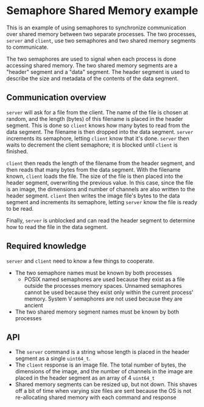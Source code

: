 # Semaphore Shared Memory example

This is an example of using semaphores to synchronize communication over
shared memory between two separate processes. The two processes, `server` and
`client`, use two semaphores and two shared memory segments to communicate.

The two semaphores are used to signal when each process is done accessing
shared memory.  The two shared memory segments are a "header" segment and a
"data" segment.  The header segment is used to describe the size and metadata
of the contents of the data segment.

## Communication overview

`server` will ask for a file from the client. The name of the file is chosen
at random, and the length (bytes) of this filename is placed in the header
segment. This is done so `client` knows how many bytes to read from the data
segment. The filename is then dropped into the data segment. `server`
increments its semaphore, letting `client` know that it's done. `server` then
waits to decrement the client semaphore; it is blocked until `client` is
finished.

`client` then reads the length of the filename from the header segment, and
then reads that many bytes from the data segment. With the filename known,
`client` loads the file. The size of the file is then placed into the header
segment, overwriting the previous value. In this case, since the file is an
image, the dimensions and number of channels are also written to the header
segment. `client` then writes the image file's bytes to the data segment and
increments its semaphore, letting `server` know the file is ready to be read.

Finally, `server` is unblocked and can read the header segment to determine
how to read the file in the data segment.

## Required knowledge

`server` and `client` need to know a few things to cooperate.

* The two semaphore names must be known by both processes
  * POSIX named semaphores are used because they exist as a file outside the
    processes memory spaces.  Unnamed semaphores cannot be used because they
    exist only within the current process' memory. System V semaphores are not
    used because they are ancient
* The two shared memory segment names must be known by both processes

## API

* The `server` command is a string whose length is placed in the header
  segment as a single `uint64_t`.
* The `client` response is an image file. The total number of bytes, the
  dimensions of the image, and the number of channels in the image are placed
  in the header segment as an array of 4 `uint64_t`
* Shared memory segments can be resized up, but not down. This shaves off a
  bit of time when varying size files are sent because the OS is not
  re-allocating shared memory with each command and response
